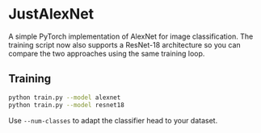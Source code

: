 # JustAlexNet

A simple PyTorch implementation of AlexNet for image classification. The training
script now also supports a ResNet-18 architecture so you can compare the two
approaches using the same training loop.

## Training

```bash
python train.py --model alexnet
python train.py --model resnet18
```

Use `--num-classes` to adapt the classifier head to your dataset.
